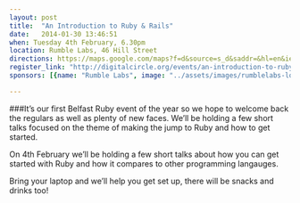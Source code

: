 ```yaml
---
layout: post
title:  "An Introduction to Ruby & Rails"
date:   2014-01-30 13:46:51
when: Tuesday 4th February, 6.30pm
location: Rumble Labs, 46 Hill Street
directions: https://maps.google.com/maps?f=d&source=s_d&saddr=&hl=en&ie=UTF8&layer=c&daddr=The+Rumble+Laboratory+%4054.60231963589608,-5.927209854125977
register_link: "http://digitalcircle.org/events/an-introduction-to-ruby"
sponsors: [{name: "Rumble Labs", image: "../assets/images/rumblelabs-logo.png", link: "http://rumblelabs.com"}, {name: "Shopkeep", image: "../assets/images/shopkeeppos.png", link: "http://shopkeeppos.com"}, {name: "Brewbot", image: "../assets/images/brewbot.png", link: "http://brewbot.io"} ]

---
```


###It’s our first Belfast Ruby event of the year so we hope to welcome back the regulars as well as plenty of new faces. We’ll be holding a few short talks focused on the theme of making the jump to Ruby and how to get started.

On 4th February we’ll be holding a few short talks about how you can get started with Ruby and how it compares to other programming langauges.

Bring your laptop and we’ll help you get set up, there will be snacks and drinks too!


<!-- Check out the [Jekyll docs][jekyll] for more info on how to get the most out of Jekyll. File all bugs/feature requests at [Jekyll's GitHub repo][jekyll-gh].

[jekyll-gh]: https://github.com/mojombo/jekyll
[jekyll]:    http://jekyllrb.com -->

